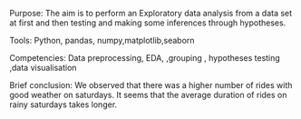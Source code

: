 Purpose: 
The aim is to perform an Exploratory data analysis from a data set at first and then testing and making some inferences through hypotheses.

Tools: 
Python, pandas, numpy,matplotlib,seaborn

Competencies:
Data preprocessing, EDA, ,grouping , hypotheses testing ,data visualisation

Brief conclusion: 
We observed that there was a higher number of rides with good weather on saturdays.
It seems that the average duration of rides on rainy saturdays takes longer.
